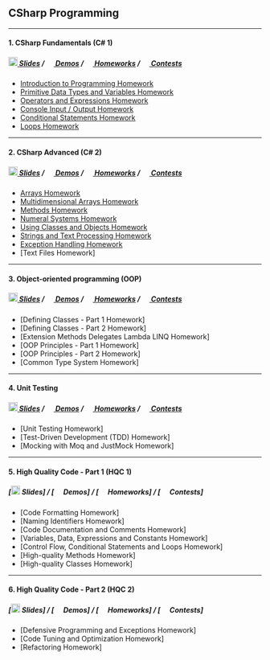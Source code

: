 ## CSharp Programming

---

#### 1. CSharp Fundamentals (C# 1)	
##### [<img src="https://raw.githubusercontent.com/TelerikAcademy/Common/master/icons/presentation.png" height="18"/> Slides](https://github.com/petyakostova/Telerik-Academy/tree/master/C%23/_Demos%20C%23%201/Slides) / [<img src="https://raw.githubusercontent.com/TelerikAcademy/Common/master/icons/code.png" height="15"> Demos](https://github.com/petyakostova/Telerik-Academy/tree/master/C%23/_Demos%20C%23%201) / [<img src="https://raw.githubusercontent.com/TelerikAcademy/Common/master/icons/homework.png" height="15"> Homeworks](https://github.com/petyakostova/Telerik-Academy/tree/master/C%23/C%23%201) / [<img src="https://raw.githubusercontent.com/TelerikAcademy/Common/master/icons/code.png" height="15"> Contests](https://github.com/petyakostova/Telerik-Academy/tree/master/C%23/C%23%201%20Contests)
* [Introduction to Programming Homework](https://github.com/petyakostova/Telerik-Academy/tree/master/C%23/C%23%201/1.%20Intro-Programming-Homework)
* [Primitive Data Types and Variables Homework](https://github.com/petyakostova/Telerik-Academy/tree/master/C%23/C%23%201/2.%20PrimitiveDataTypesVariables-Homework)
* [Operators and Expressions Homework](https://github.com/petyakostova/Telerik-Academy/tree/master/C%23/C%23%201/3.%20Operators-Expressions-Statements-Homework)
* [Console Input / Output Homework](https://github.com/petyakostova/Telerik-Academy/tree/master/C%23/C%23%201/4.%20Console-Input-Output-Homework)
* [Conditional Statements Homework](https://github.com/petyakostova/Telerik-Academy/tree/master/C%23/C%23%201/5.%20Conditional-Statements-Homework)
* [Loops Homework](https://github.com/petyakostova/Telerik-Academy/tree/master/C%23/C%23%201/6.%20Loops-Homework)

---

#### 2. CSharp Advanced (C# 2)
##### [<img src="https://raw.githubusercontent.com/TelerikAcademy/Common/master/icons/presentation.png" height="18"/> Slides](https://github.com/petyakostova/Telerik-Academy/tree/master/C%23/_Demos%20C%23%202/Slides) / [<img src="https://raw.githubusercontent.com/TelerikAcademy/Common/master/icons/code.png" height="15"> Demos](https://github.com/petyakostova/Telerik-Academy/tree/master/C%23/_Demos%20C%23%202) / [<img src="https://raw.githubusercontent.com/TelerikAcademy/Common/master/icons/homework.png" height="15"> Homeworks](https://github.com/petyakostova/Telerik-Academy/tree/master/C%23/C%23%202) / [<img src="https://raw.githubusercontent.com/TelerikAcademy/Common/master/icons/code.png" height="15"> Contests](https://github.com/petyakostova/Telerik-Academy/tree/master/C%23/C%23%202%20Contests)
* [Arrays Homework](https://github.com/petyakostova/Telerik-Academy/tree/master/C%23/C%23%202/1.%20Arrays-HW)
* [Multidimensional Arrays Homework](https://github.com/petyakostova/Telerik-Academy/tree/master/C%23/C%23%202/2.%20Multidimensional-Arrays-HW)
* [Methods Homework](https://github.com/petyakostova/Telerik-Academy/tree/master/C%23/C%23%202/3.%20Methods-HW)
* [Numeral Systems Homework](https://github.com/petyakostova/Telerik-Academy/tree/master/C%23/C%23%202/4.%20Numeral-Systems-HW)
* [Using Classes and Objects Homework](https://github.com/petyakostova/Telerik-Academy/tree/master/C%23/C%23%202/5.%20Using-Classes-And-Objects-HW)
* [Strings and Text Processing Homework](https://github.com/petyakostova/Telerik-Academy/tree/master/C%23/C%23%202/6.%20Strings-And-Text-Processing-HW)
* [Exception Handling Homework](https://github.com/petyakostova/Telerik-Academy/tree/master/C%23/C%23%202/7.%20Exception-Handling-HW)
* [Text Files Homework]

---

#### 3. Object-oriented programming (OOP)
##### [<img src="https://raw.githubusercontent.com/TelerikAcademy/Common/master/icons/presentation.png" height="18"/> Slides](https://github.com/petyakostova/Telerik-Academy/tree/master/C%23/_Demos%20C%23%20OOP/Slides) / [<img src="https://raw.githubusercontent.com/TelerikAcademy/Common/master/icons/code.png" height="15"> Demos](https://github.com/petyakostova/Telerik-Academy/tree/master/C%23/_Demos%20C%23%20OOP) / [<img src="https://raw.githubusercontent.com/TelerikAcademy/Common/master/icons/homework.png" height="15"> Homeworks](https://github.com/petyakostova/Telerik-Academy/tree/master/C%23/C%23%20OOP) / [<img src="https://raw.githubusercontent.com/TelerikAcademy/Common/master/icons/code.png" height="15"> Contests](https://github.com/petyakostova/Telerik-Academy/tree/master/C%23/C%23%20OOP%20Contests)
* [Defining Classes - Part 1 Homework]
* [Defining Classes - Part 2 Homework]
* [Extension Methods Delegates Lambda LINQ Homework]
* [OOP Principles - Part 1 Homework]
* [OOP Principles - Part 2 Homework]
* [Common Type System Homework]

---

#### 4. Unit Testing
##### [<img src="https://raw.githubusercontent.com/TelerikAcademy/Common/master/icons/presentation.png" height="18"/> Slides](https://github.com/petyakostova/Telerik-Academy/tree/master/C%23/_Demos%20Unit%20testing/Slides) / [<img src="https://raw.githubusercontent.com/TelerikAcademy/Common/master/icons/code.png" height="15"> Demos](https://github.com/petyakostova/Telerik-Academy/tree/master/C%23/_Demos%20Unit%20testing) / [<img src="https://raw.githubusercontent.com/TelerikAcademy/Common/master/icons/homework.png" height="15"> Homeworks](https://github.com/petyakostova/Telerik-Academy/tree/master/C%23/Unit%20testing) / [<img src="https://raw.githubusercontent.com/TelerikAcademy/Common/master/icons/code.png" height="15"> Contests](https://github.com/petyakostova/Telerik-Academy/tree/master/C%23/Unit%20testing%20Contests)
* [Unit Testing Homework]
* [Test-Driven Development (TDD) Homework]
* [Mocking with Moq and JustMock Homework]

---

#### 5. High Quality Code - Part 1 (HQC 1)
##### [<img src="https://raw.githubusercontent.com/TelerikAcademy/Common/master/icons/presentation.png" height="18"/> Slides] / [<img src="https://raw.githubusercontent.com/TelerikAcademy/Common/master/icons/code.png" height="15"> Demos] / [<img src="https://raw.githubusercontent.com/TelerikAcademy/Common/master/icons/homework.png" height="15"> Homeworks] / [<img src="https://raw.githubusercontent.com/TelerikAcademy/Common/master/icons/code.png" height="15"> Contests]
* [Code Formatting Homework]
* [Naming Identifiers Homework]
* [Code Documentation and Comments Homework]
* [Variables, Data, Expressions and Constants Homework]
* [Control Flow, Conditional Statements and Loops Homework]
* [High-quality Methods Homework]
* [High-quality Classes Homework]

---

#### 6. High Quality Code - Part 2 (HQC 2)
##### [<img src="https://raw.githubusercontent.com/TelerikAcademy/Common/master/icons/presentation.png" height="18"/> Slides] / [<img src="https://raw.githubusercontent.com/TelerikAcademy/Common/master/icons/code.png" height="15"> Demos] / [<img src="https://raw.githubusercontent.com/TelerikAcademy/Common/master/icons/homework.png" height="15"> Homeworks] / [<img src="https://raw.githubusercontent.com/TelerikAcademy/Common/master/icons/code.png" height="15"> Contests]
* [Defensive Programming and Exceptions Homework]
* [Code Tuning and Optimization Homework]
* [Refactoring  Homework]
